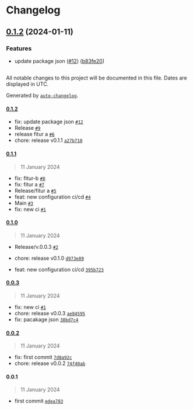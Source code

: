 # Changelog

## [0.1.2](https://github.com/dimsdeall/example-release-it/compare/0.0.3...0.1.2) (2024-01-11)


### Features

* update package json ([#12](https://github.com/dimsdeall/example-release-it/issues/12)) ([b83fe20](https://github.com/dimsdeall/example-release-it/commit/b83fe20daabb459e0f69a609e4fed35902b78eaf))

##

All notable changes to this project will be documented in this file. Dates are displayed in UTC.

Generated by [`auto-changelog`](https://github.com/CookPete/auto-changelog).

#### [0.1.2](https://github.com/dimsdeall/example-release-it/compare/0.1.1...0.1.2)

- fix: update package json [`#12`](https://github.com/dimsdeall/example-release-it/pull/12)
- Release [`#9`](https://github.com/dimsdeall/example-release-it/pull/9)
- release fitur a [`#6`](https://github.com/dimsdeall/example-release-it/pull/6)
- chore: release v0.1.1 [`a27b710`](https://github.com/dimsdeall/example-release-it/commit/a27b71067ccbaa0f2586d88d14b7feafa3dab9a8)

#### [0.1.1](https://github.com/dimsdeall/example-release-it/compare/0.1.0...0.1.1)

> 11 January 2024

- fix: fitur-b [`#8`](https://github.com/dimsdeall/example-release-it/pull/8)
- fix: fitur a [`#7`](https://github.com/dimsdeall/example-release-it/pull/7)
- Release/fitur a [`#5`](https://github.com/dimsdeall/example-release-it/pull/5)
- feat: new configuration ci/cd [`#4`](https://github.com/dimsdeall/example-release-it/pull/4)
- Main [`#3`](https://github.com/dimsdeall/example-release-it/pull/3)
- fix: new ci [`#1`](https://github.com/dimsdeall/example-release-it/pull/1)

#### [0.1.0](https://github.com/dimsdeall/example-release-it/compare/0.0.3...0.1.0)

> 11 January 2024

- Release/v.0.0.3 [`#2`](https://github.com/dimsdeall/example-release-it/pull/2)
- chore: release v0.1.0 [`d973e89`](https://github.com/dimsdeall/example-release-it/commit/d973e8982e1ca3a0e84552215682b7d25a6acfc1)

- feat: new configuration ci/cd [`395b723`](https://github.com/dimsdeall/example-release-it/commit/395b72378be2ba67942a3620db580a84f0829898)

#### [0.0.3](https://github.com/dimsdeall/example-release-it/compare/0.0.2...0.0.3)

> 11 January 2024

- fix: new ci [`#1`](https://github.com/dimsdeall/example-release-it/pull/1)
- chore: release v0.0.3 [`ae84595`](https://github.com/dimsdeall/example-release-it/commit/ae8459514a8df88abcbb9528cd2389c16b9ab8c7)
- fix: pacakage json [`38bd7c4`](https://github.com/dimsdeall/example-release-it/commit/38bd7c47f3fb19c4a61c0d2be8d30611b9b4adfd)

#### [0.0.2](https://github.com/dimsdeall/example-release-it/compare/0.0.1...0.0.2)

> 11 January 2024

- fix: first commit [`7d8a92c`](https://github.com/dimsdeall/example-release-it/commit/7d8a92ceb652b842c770fab8cfae2038fb05c6d3)
- chore: release v0.0.2 [`74f40ab`](https://github.com/dimsdeall/example-release-it/commit/74f40ab4f590bdb36d5f18b54540ab0ba3eb7ffe)

#### 0.0.1

> 11 January 2024

- first commit [`edea783`](https://github.com/dimsdeall/example-release-it/commit/edea783f888258ac1968c0759db13195106e797e)

